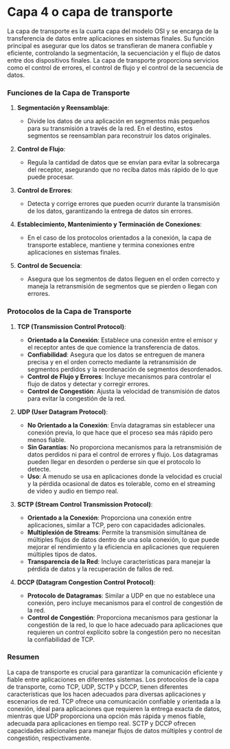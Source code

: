 # Capa 4 o capa de transporte

La capa de transporte es la cuarta capa del modelo OSI y se encarga de la transferencia de datos entre aplicaciones en sistemas finales. Su función principal es asegurar que los datos se transfieran de manera confiable y eficiente, controlando la segmentación, la secuenciación y el flujo de datos entre dos dispositivos finales. La capa de transporte proporciona servicios como el control de errores, el control de flujo y el control de la secuencia de datos.

### Funciones de la Capa de Transporte

1. **Segmentación y Reensamblaje**:
   - Divide los datos de una aplicación en segmentos más pequeños para su transmisión a través de la red. En el destino, estos segmentos se reensamblan para reconstruir los datos originales.

2. **Control de Flujo**:
   - Regula la cantidad de datos que se envían para evitar la sobrecarga del receptor, asegurando que no reciba datos más rápido de lo que puede procesar.

3. **Control de Errores**:
   - Detecta y corrige errores que pueden ocurrir durante la transmisión de los datos, garantizando la entrega de datos sin errores.

4. **Establecimiento, Mantenimiento y Terminación de Conexiones**:
   - En el caso de los protocolos orientados a la conexión, la capa de transporte establece, mantiene y termina conexiones entre aplicaciones en sistemas finales.

5. **Control de Secuencia**:
   - Asegura que los segmentos de datos lleguen en el orden correcto y maneja la retransmisión de segmentos que se pierden o llegan con errores.

### Protocolos de la Capa de Transporte

1. **TCP (Transmission Control Protocol)**:
   - **Orientado a la Conexión**: Establece una conexión entre el emisor y el receptor antes de que comience la transferencia de datos. 
   - **Confiabilidad**: Asegura que los datos se entreguen de manera precisa y en el orden correcto mediante la retransmisión de segmentos perdidos y la reordenación de segmentos desordenados.
   - **Control de Flujo y Errores**: Incluye mecanismos para controlar el flujo de datos y detectar y corregir errores.
   - **Control de Congestión**: Ajusta la velocidad de transmisión de datos para evitar la congestión de la red.

2. **UDP (User Datagram Protocol)**:
   - **No Orientado a la Conexión**: Envía datagramas sin establecer una conexión previa, lo que hace que el proceso sea más rápido pero menos fiable.
   - **Sin Garantías**: No proporciona mecanismos para la retransmisión de datos perdidos ni para el control de errores y flujo. Los datagramas pueden llegar en desorden o perderse sin que el protocolo lo detecte.
   - **Uso**: A menudo se usa en aplicaciones donde la velocidad es crucial y la pérdida ocasional de datos es tolerable, como en el streaming de video y audio en tiempo real.

3. **SCTP (Stream Control Transmission Protocol)**:
   - **Orientado a la Conexión**: Proporciona una conexión entre aplicaciones, similar a TCP, pero con capacidades adicionales.
   - **Multiplexión de Streams**: Permite la transmisión simultánea de múltiples flujos de datos dentro de una sola conexión, lo que puede mejorar el rendimiento y la eficiencia en aplicaciones que requieren múltiples tipos de datos.
   - **Transparencia de la Red**: Incluye características para manejar la pérdida de datos y la recuperación de fallos de red.

4. **DCCP (Datagram Congestion Control Protocol)**:
   - **Protocolo de Datagramas**: Similar a UDP en que no establece una conexión, pero incluye mecanismos para el control de congestión de la red.
   - **Control de Congestión**: Proporciona mecanismos para gestionar la congestión de la red, lo que lo hace adecuado para aplicaciones que requieren un control explícito sobre la congestión pero no necesitan la confiabilidad de TCP.

### Resumen

La capa de transporte es crucial para garantizar la comunicación eficiente y fiable entre aplicaciones en diferentes sistemas. Los protocolos de la capa de transporte, como TCP, UDP, SCTP y DCCP, tienen diferentes características que los hacen adecuados para diversas aplicaciones y escenarios de red. TCP ofrece una comunicación confiable y orientada a la conexión, ideal para aplicaciones que requieren la entrega exacta de datos, mientras que UDP proporciona una opción más rápida y menos fiable, adecuada para aplicaciones en tiempo real. SCTP y DCCP ofrecen capacidades adicionales para manejar flujos de datos múltiples y control de congestión, respectivamente.